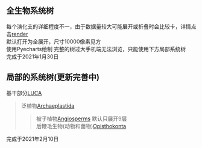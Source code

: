 ## 全生物系统树

每个演化支的详细程度不一，由于数据量较大可能展开或折叠时会比较卡，详情点击[render](render.html)  
默认打开为全展开，尺寸10000像素见方  
使用Pyecharts绘制
完整的树过大手机端无法浏览，只能使用下方局部系统树   
完成于2021年1月30日    
   
## 局部的系统树(更新完善中)
基干部分[LUCA](LUCA.html)   
>泛植物[Archaeplastida](Archaeplastida.html)    
>>被子植物[Angiosperms](Angiosperms.html) 默认只展开9层    
后鞭毛生物(动物和菌物)[Opisthokonta](Opisthokonta.html)    
   
完成于2021年2月10日
